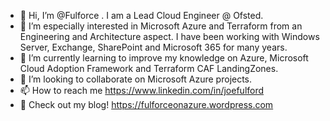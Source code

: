 - 👋 Hi, I’m @Fulforce . I am a Lead Cloud Engineer @ Ofsted. 
- 👀 I’m especially interested in Microsoft Azure and Terraform from an Engineering and Architecture aspect. I have been working with Windows Server, Exchange, SharePoint and Microsoft 365 for many years. 
- 🌱 I’m currently learning to improve my knowledge on Azure, Microsoft Cloud Adoption Framework and Terraform CAF LandingZones.
- 💞️ I’m looking to collaborate on Microsoft Azure projects.
- 📫 How to reach me https://www.linkedin.com/in/joefulford
- 📖 Check out my blog! https://fulforceonazure.wordpress.com

<!---
Fulforce/Fulforce is a ✨ special ✨ repository because its `README.md` (this file) appears on your GitHub profile.
You can click the Preview link to take a look at your changes.
--->
